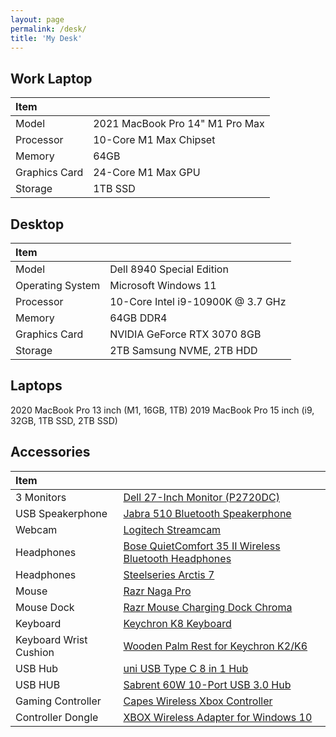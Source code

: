 ```yaml
---
layout: page
permalink: /desk/
title: 'My Desk'
---
```


## Work Laptop

| Item                        |                              |
| :-------------------------- | :--------------------------- |
| Model | 2021 MacBook Pro 14" M1 Pro Max |
| Processor | 10-Core M1 Max Chipset |
| Memory | 64GB |
| Graphics Card | 24-Core M1 Max GPU |
| Storage | 1TB SSD |

## Desktop

| Item                        |                              |
| :-------------------------- | :--------------------------- |
| Model | Dell 8940 Special Edition |
| Operating System | Microsoft Windows 11 |
| Processor | 10-Core Intel i9-10900K @ 3.7 GHz |
| Memory | 64GB DDR4 |
| Graphics Card | NVIDIA GeForce RTX 3070 8GB |
| Storage | 2TB Samsung NVME, 2TB HDD |

## Laptops

2020 MacBook Pro 13 inch (M1, 16GB, 1TB)
2019 MacBook Pro 15 inch (i9, 32GB, 1TB SSD, 2TB SSD)

## Accessories

| Item |             |
| :--- |:----------- |
| 3 Monitors | [Dell 27-Inch Monitor (P2720DC)](https://amzn.to/3mTW3h6) |
| USB Speakerphone | [Jabra 510 Bluetooth Speakerphone](https://amzn.to/3xyV5fa) |
| Webcam | [Logitech Streamcam](https://amzn.to/3OgIRPg) |
| Headphones | [Bose QuietComfort 35 II Wireless Bluetooth Headphones](https://amzn.to/3xQBjND) |
| Headphones | [Steelseries Arctis 7](https://amzn.to/3xQBjND) |
| Mouse | [Razr Naga Pro](https://amzn.to/3mTWqIw) |
| Mouse Dock | [Razr Mouse Charging Dock Chroma](https://amzn.to/3QtlCn4) |
| Keyboard | [Keychron K8 Keyboard](https://www.amazon.com/Keychron-Mechanical-Keyboard-Tenkeyless-Bluetooth/dp/B08B5WHYTT) |
| Keyboard Wrist Cushion | [Wooden Palm Rest for Keychron K2/K6](https://amzn.to/3tzPiVp) |
| USB Hub | [uni USB Type C 8 in 1 Hub](https://www.amazon.com/gp/product/B07Q6YS7W2) |
| USB HUB | [Sabrent 60W 10-Port USB 3.0 Hub](https://amzn.to/3HzrNSj) | 
| Gaming Controller | [Capes Wireless Xbox Controller](https://amzn.to/3b4hMjX) |
| Controller Dongle | [XBOX Wireless Adapter for Windows 10](https://amzn.to/3MTWAtZ) |